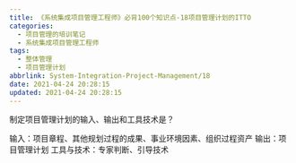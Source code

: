 ```yaml
---
title: 《系统集成项目管理工程师》必背100个知识点-18项目管理计划的ITTO
categories:
  - 项目管理的培训笔记
  - 系统集成项目管理工程师
tags:
  - 整体管理
  - 项目管理计划
abbrlink: System-Integration-Project-Management/18
date: 2021-04-24 20:28:15
updated: 2021-04-24 20:28:15
---
```


制定项目管理计划的输入、输出和工具技术是？

输入：项目章程、其他规划过程的成果、事业环境因素、组织过程资产
输出：项目管理计划
工具与技术：专家判断、引导技术
